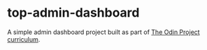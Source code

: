 # top-admin-dashboard

A simple admin dashboard project built as part of <a href="https://www.theodinproject.com/lessons/node-path-intermediate-html-and-css-admin-dashboard">The Odin Project curriculum</a>.

